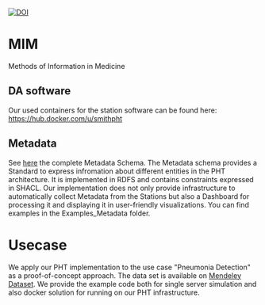 [![DOI](https://zenodo.org/badge/375592414.svg)](https://zenodo.org/doi/10.5281/zenodo.11190891)

# MIM
Methods of Information in Medicine


## DA software
Our used containers for the station software can be found here: https://hub.docker.com/u/smithpht



## Metadata
See [here](https://github.com/LaurenzNeumann/PHTMetadata) the complete Metadata Schema.
The Metadata schema provides a Standard to express infromation about different entities in the PHT architecture.
It is implemented in RDFS and contains constraints expressed in SHACL. Our implementation does not only provide infrastructure to automatically collect Metadata from the Stations but also a Dashboard for processing it and displaying it in user-friendly visualizations.
You can find examples in the Examples_Metadata folder.

# Usecase

We apply our PHT implementation to the use case "Pneumonia Detection" as a proof-of-concept approach. 
The data set is available on [Mendeley Dataset](https://data.mendeley.com/datasets/rscbjbr9sj/2). 
We provide the example code both for single server simulation and also docker solution for running on our PHT infrastructure.
